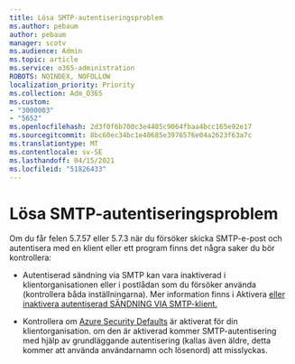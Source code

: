 ```yaml
---
title: Lösa SMTP-autentiseringsproblem
ms.author: pebaum
author: pebaum
manager: scotv
ms.audience: Admin
ms.topic: article
ms.service: o365-administration
ROBOTS: NOINDEX, NOFOLLOW
localization_priority: Priority
ms.collection: Adm_O365
ms.custom:
- "3000003"
- "5652"
ms.openlocfilehash: 2d3f0f6b700c3e4485c9064fbaa4bcc165e92e17
ms.sourcegitcommit: 8bc60ec34bc1e40685e3976576e04a2623f63a7c
ms.translationtype: MT
ms.contentlocale: sv-SE
ms.lasthandoff: 04/15/2021
ms.locfileid: "51826433"
---
```

# <a name="solving-smtp-authentication-issues"></a>Lösa SMTP-autentiseringsproblem

Om du får felen 5.7.57 eller 5.7.3 när du försöker skicka SMTP-e-post och autentisera med en klient eller ett program finns det några saker du bör kontrollera:

- Autentiserad sändning via SMTP kan vara inaktiverad i klientorganisationen eller i postlådan som du försöker använda (kontrollera båda inställningarna). Mer information finns i Aktivera [eller inaktivera autentiserad SÄNDNING VIA SMTP-klient.](https://docs.microsoft.com/exchange/clients-and-mobile-in-exchange-online/authenticated-client-smtp-submission)

- Kontrollera om [Azure Security Defaults](https://docs.microsoft.com/azure/active-directory/fundamentals/concept-fundamentals-security-defaults) är aktiverat för din klientorganisation. om den är aktiverad kommer SMTP-autentisering med hjälp av grundläggande autentisering (kallas även äldre, detta kommer att använda användarnamn och lösenord) att misslyckas.
